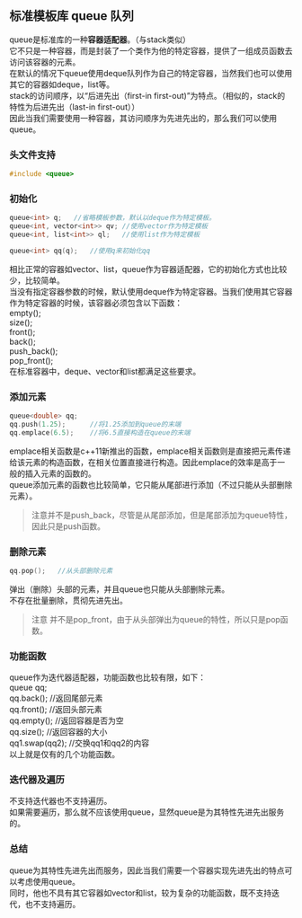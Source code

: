 ## 标准模板库 queue 队列
queue是标准库的一种**容器适配器**。（与stack类似）   
它不只是一种容器，而是封装了一个类作为他的特定容器，提供了一组成员函数去访问该容器的元素。   
在默认的情况下queue使用deque队列作为自己的特定容器，当然我们也可以使用其它的容器如deque，list等。   
stack的访问顺序，以“后进先出（first-in first-out)”为特点。（相似的，stack的特性为后进先出（last-in first-out））     
因此当我们需要使用一种容器，其访问顺序为先进先出的，那么我们可以使用queue。    
### 头文件支持
```c
#include <queue>   
```  
### 初始化  
```c
queue<int> q;	//省略模板参数，默认以deque作为特定模板。     
queue<int, vector<int>> qv;	//使用vector作为特定模板    
queue<int, list<int>> ql;	//使用list作为特定模板    

queue<int> qq(q);	//使用q来初始化qq     
```  
相比正常的容器如vector、list，queue作为容器适配器，它的初始化方式也比较少，比较简单。   
当没有指定容器参数的时候，默认使用deque作为特定容器。当我们使用其它容器作为特定容器的时候，该容器必须包含以下函数：   
empty();    
size();   
front();	
back();    
push\_back();    
pop\_front();       
在标准容器中，deque、vector和list都满足这些要求。   
### 添加元素
```c
queue<double> qq;   
qq.push(1.25);		//将1.25添加到queue的末端   
qq.emplace(6.5);	//将6.5直接构造在queue的末端  
```  
emplace相关函数是c++11新推出的函数，emplace相关函数则是直接把元素传递给该元素的构造函数，在相关位置直接进行构造。因此emplace的效率是高于一般的插入元素的函数的。   
queue添加元素的函数也比较简单，它只能从尾部进行添加（不过只能从头部删除元素）。   
> 注意并不是push_back，尽管是从尾部添加，但是尾部添加为queue特性，因此只是push函数。   
### 删除元素
```c
qq.pop();	//从头部删除元素  
```  
弹出（删除）头部的元素，并且queue也只能从头部删除元素。   
不存在批量删除，贯彻先进先出。   
> 注意 并不是pop_front，由于从头部弹出为queue的特性，所以只是pop函数。   
### 功能函数
queue作为迭代器适配器，功能函数也比较有限，如下：   
queue<int> qq;  
qq.back();	//返回尾部元素  
qq.front();	//返回头部元素  
qq.empty();	//返回容器是否为空   
qq.size();	//返回容器的大小  
qq1.swap(qq2);	//交换qq1和qq2的内容   
以上就是仅有的几个功能函数。   
### 迭代器及遍历  
不支持迭代器也不支持遍历。  
如果需要遍历，那么就不应该使用queue，显然queue是为其特性先进先出服务的。     
### 总结
queue为其特性先进先出而服务，因此当我们需要一个容器实现先进先出的特点可以考虑使用queue。  
同时，他也不具有其它容器如vector和list，较为复杂的功能函数，既不支持迭代，也不支持遍历。  